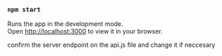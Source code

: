 ### `npm start`

Runs the app in the development mode.\
Open [http://localhost:3000](http://localhost:3000) to view it in your browser.


confirm the server endpoint on the api.js file and change it if neccesary